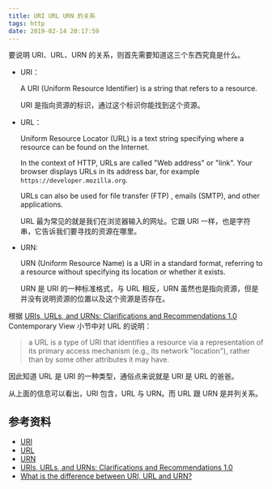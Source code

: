 ```yaml
---
title: URI URL URN 的关系
tags: http
date: 2019-02-14 20:17:59
---
```



要说明 URI、URL、URN 的关系，则首先需要知道这三个东西究竟是什么。

- URI：

  A URI (Uniform Resource Identifier) is a string that refers to a resource.

  URI 是指向资源的标识，通过这个标识你能找到这个资源。

- URL：

  Uniform Resource Locator (URL) is a text  string specifying where a resource can be found on the Internet.

  In the context of HTTP, URLs are called "Web address" or "link". Your browser displays URLs in its address bar, for example `https://developer.mozilla.org`.

  URLs can also be used for file transfer (FTP) , emails (SMTP), and other applications.

  URL 最为常见的就是我们在浏览器输入的网址。它跟 URI 一样，也是字符串，它告诉我们要寻找的资源在哪里。

- URN:

  URN (Uniform Resource Name) is a URI in a standard format, referring to a resource without specifying its location or whether it exists.

  URN 是 URI 的一种标准格式，与 URL 相反，URN 虽然也是指向资源，但是并没有说明资源的位置以及这个资源是否存在。

根据 [URIs, URLs, and URNs: Clarifications and Recommendations 1.0](https://www.w3.org/TR/uri-clarification/) Contemporary View 小节中对 URL 的说明：

> a URL is a type of URI that identifies a resource via a representation of its primary access mechanism (e.g., its network "location"), rather than by some other attributes it may have.

因此知道 URL 是 URI 的一种类型，通俗点来说就是 URI 是 URL 的爸爸。

从上面的信息可以看出，URI 包含，URL 与 URN。而 URL 跟 URN 是并列关系。

## 参考资料

- [URI](https://developer.mozilla.org/en-US/docs/Glossary/URI)
- [URL](https://developer.mozilla.org/en-US/docs/Glossary/URL)
- [URN](https://developer.mozilla.org/en-US/docs/Glossary/URN)
- [URIs, URLs, and URNs: Clarifications and Recommendations 1.0](https://www.w3.org/TR/uri-clarification/)
- [What is the difference between URI, URL and URN?](https://stackoverflow.com/questions/4913343/what-is-the-difference-between-uri-url-and-urn)
